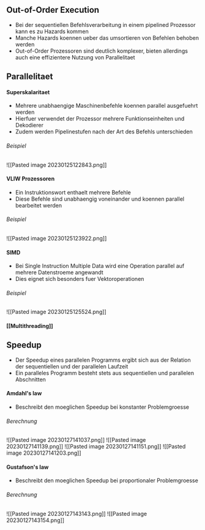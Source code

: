 ## Out-of-Order Execution
- Bei der sequentiellen Befehlsverarbeitung in einem pipelined Prozessor kann es zu Hazards kommen
- Manche Hazards koennen ueber das umsortieren von Befehlen behoben werden
- Out-of-Order Prozessoren sind deutlich komplexer, bieten allerdings auch eine effizientere Nutzung von Parallelitaet
## Parallelitaet
#### Superskalaritaet
- Mehrere unabhaengige Maschinenbefehle koennen parallel ausgefuehrt werden
- Hierfuer verwendet der Prozessor mehrere Funktionseinheiten und Dekodierer
- Zudem werden Pipelinestufen nach der Art des Befehls unterschieden
###### Beispiel
![[Pasted image 20230125122843.png]]
#### VLIW Prozessoren
- Ein Instruktionswort enthaelt mehrere Befehle
- Diese Befehle sind unabhaengig voneinander und koennen parallel bearbeitet werden
###### Beispiel
![[Pasted image 20230125123922.png]]
#### SIMD
- Bei Single Instruction Multiple Data wird eine Operation parallel auf mehrere Datenstroeme angewandt
- Dies eignet sich besonders fuer Vektoroperationen
###### Beispiel
![[Pasted image 20230125125524.png]]
#### [[Multithreading]]
## Speedup
- Der Speedup eines parallelen Programms ergibt sich aus der Relation der sequentiellen und der parallelen Laufzeit
- Ein paralleles Programm besteht stets aus sequentiellen und parallelen Abschnitten
#### Amdahl's law
- Beschreibt den moeglichen Speedup bei konstanter Problemgroesse
###### Berechnung
![[Pasted image 20230127141037.png]]
![[Pasted image 20230127141139.png]]
![[Pasted image 20230127141151.png]]
![[Pasted image 20230127141203.png]]
#### Gustafson's law
- Beschreibt den moeglichen Speedup bei proportionaler Problemgroesse
###### Berechnung
![[Pasted image 20230127143143.png]]
![[Pasted image 20230127143154.png]]
